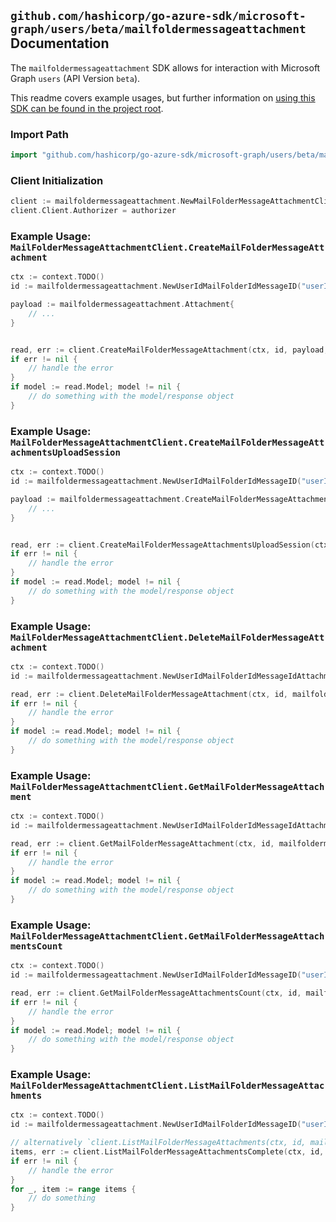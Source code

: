 
## `github.com/hashicorp/go-azure-sdk/microsoft-graph/users/beta/mailfoldermessageattachment` Documentation

The `mailfoldermessageattachment` SDK allows for interaction with Microsoft Graph `users` (API Version `beta`).

This readme covers example usages, but further information on [using this SDK can be found in the project root](https://github.com/hashicorp/go-azure-sdk/tree/main/docs).

### Import Path

```go
import "github.com/hashicorp/go-azure-sdk/microsoft-graph/users/beta/mailfoldermessageattachment"
```


### Client Initialization

```go
client := mailfoldermessageattachment.NewMailFolderMessageAttachmentClientWithBaseURI("https://graph.microsoft.com")
client.Client.Authorizer = authorizer
```


### Example Usage: `MailFolderMessageAttachmentClient.CreateMailFolderMessageAttachment`

```go
ctx := context.TODO()
id := mailfoldermessageattachment.NewUserIdMailFolderIdMessageID("userId", "mailFolderId", "messageId")

payload := mailfoldermessageattachment.Attachment{
	// ...
}


read, err := client.CreateMailFolderMessageAttachment(ctx, id, payload, mailfoldermessageattachment.DefaultCreateMailFolderMessageAttachmentOperationOptions())
if err != nil {
	// handle the error
}
if model := read.Model; model != nil {
	// do something with the model/response object
}
```


### Example Usage: `MailFolderMessageAttachmentClient.CreateMailFolderMessageAttachmentsUploadSession`

```go
ctx := context.TODO()
id := mailfoldermessageattachment.NewUserIdMailFolderIdMessageID("userId", "mailFolderId", "messageId")

payload := mailfoldermessageattachment.CreateMailFolderMessageAttachmentsUploadSessionRequest{
	// ...
}


read, err := client.CreateMailFolderMessageAttachmentsUploadSession(ctx, id, payload, mailfoldermessageattachment.DefaultCreateMailFolderMessageAttachmentsUploadSessionOperationOptions())
if err != nil {
	// handle the error
}
if model := read.Model; model != nil {
	// do something with the model/response object
}
```


### Example Usage: `MailFolderMessageAttachmentClient.DeleteMailFolderMessageAttachment`

```go
ctx := context.TODO()
id := mailfoldermessageattachment.NewUserIdMailFolderIdMessageIdAttachmentID("userId", "mailFolderId", "messageId", "attachmentId")

read, err := client.DeleteMailFolderMessageAttachment(ctx, id, mailfoldermessageattachment.DefaultDeleteMailFolderMessageAttachmentOperationOptions())
if err != nil {
	// handle the error
}
if model := read.Model; model != nil {
	// do something with the model/response object
}
```


### Example Usage: `MailFolderMessageAttachmentClient.GetMailFolderMessageAttachment`

```go
ctx := context.TODO()
id := mailfoldermessageattachment.NewUserIdMailFolderIdMessageIdAttachmentID("userId", "mailFolderId", "messageId", "attachmentId")

read, err := client.GetMailFolderMessageAttachment(ctx, id, mailfoldermessageattachment.DefaultGetMailFolderMessageAttachmentOperationOptions())
if err != nil {
	// handle the error
}
if model := read.Model; model != nil {
	// do something with the model/response object
}
```


### Example Usage: `MailFolderMessageAttachmentClient.GetMailFolderMessageAttachmentsCount`

```go
ctx := context.TODO()
id := mailfoldermessageattachment.NewUserIdMailFolderIdMessageID("userId", "mailFolderId", "messageId")

read, err := client.GetMailFolderMessageAttachmentsCount(ctx, id, mailfoldermessageattachment.DefaultGetMailFolderMessageAttachmentsCountOperationOptions())
if err != nil {
	// handle the error
}
if model := read.Model; model != nil {
	// do something with the model/response object
}
```


### Example Usage: `MailFolderMessageAttachmentClient.ListMailFolderMessageAttachments`

```go
ctx := context.TODO()
id := mailfoldermessageattachment.NewUserIdMailFolderIdMessageID("userId", "mailFolderId", "messageId")

// alternatively `client.ListMailFolderMessageAttachments(ctx, id, mailfoldermessageattachment.DefaultListMailFolderMessageAttachmentsOperationOptions())` can be used to do batched pagination
items, err := client.ListMailFolderMessageAttachmentsComplete(ctx, id, mailfoldermessageattachment.DefaultListMailFolderMessageAttachmentsOperationOptions())
if err != nil {
	// handle the error
}
for _, item := range items {
	// do something
}
```
